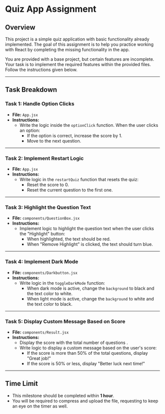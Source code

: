 # Quiz App Assignment

## Overview

This project is a simple quiz application with basic functionality already implemented. The goal of this assignment is to help you practice working with React by completing the missing functionality in the app.

You are provided with a base project, but certain features are incomplete. Your task is to implement the required features within the provided files. Follow the instructions given below.

---

## Task Breakdown

### Task 1: Handle Option Clicks

- **File:** `App.jsx`
- **Instructions:**
  - Write the logic inside the `optionClick` function. When the user clicks an option:
    - If the option is correct, increase the score by 1.
    - Move to the next question.

---

### Task 2: Implement Restart Logic

- **File:** `App.jsx`
- **Instructions:**
  - Write logic in the `restartQuiz` function that resets the quiz:
    - Reset the score to 0.
    - Reset the current question to the first one.

---

### Task 3: Highlight the Question Text

- **File:** `components/QuestionBox.jsx`
- **Instructions:**
  - Implement logic to highlight the question text when the user clicks the "Highlight" button:
    - When highlighted, the text should be red.
    - When "Remove Highlight" is clicked, the text should turn blue.

---

### Task 4: Implement Dark Mode

- **File:** `components/Darkbutton.jsx`
- **Instructions:**
  - Write logic in the `toggleDarkMode` function:
    - When dark mode is active, change the `background` to black and the text color to white.
    - When light mode is active, change the `background` to white and the text color to black.

---

### Task 5: Display Custom Message Based on Score

- **File:** `components/Result.jsx`
- **Instructions:**
  - Display the score with the total number of questions .
  - Write logic to display a custom message based on the user's score:
    - If the score is more than 50% of the total questions, display "Great job!"
    - If the score is 50% or less, display "Better luck next time!"

---

## Time Limit

- This milestone should be completed within **1 hour**.
- You will be required to compress and upload the file, requesting to keep an eye on the timer as well.
